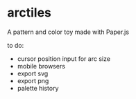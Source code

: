 arctiles
========

A pattern and color toy made with Paper.js

to do:
- cursor position input for arc size
- mobile browsers
- export svg
- export png
- palette history
